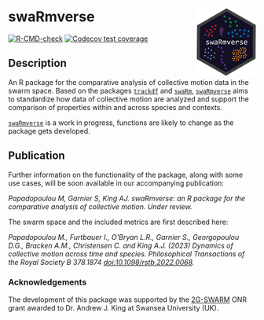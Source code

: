 # swaRmverse  <img src="man/figures/logo.png" align="right" alt="" width="120" />

<!-- badges: start -->
[![R-CMD-check](https://github.com/marinapapa/swaRmverse/actions/workflows/R-CMD-check.yml/badge.svg)](https://github.com/marinapapa/swaRmverse/actions/workflows/R-CMD-check.yml)
[![Codecov test coverage](https://codecov.io/gh/marinapapa/swaRmverse/branch/main/graph/badge.svg)](https://app.codecov.io/gh/marinapapa/swaRmverse?branch=main)

<!-- badges: end -->
## Description 
An R package for the comparative analysis of collective motion data in the swarm space. 
Based on the packages [`trackdf`](https://github.com/swarm-lab/trackdf) and [`swaRm`](https://github.com/swarm-lab/swaRm), [`swaRmverse`](https://github.com/marinapapa/swaRmverse) aims to standardize how data of collective motion are analyzed and support the comparison of properties within and across species and contexts.

[`swaRmverse`](https://github.com/marinapapa/swaRmverse) is a work in progress, functions are likely to change as the package gets developed. 

## Publication

Further information on the functionality of the package, along with some use cases, will be soon available in our accompanying publication: 

_Papadopoulou M, Garnier S, King AJ. swaRmverse: an R package for the comparative analysis of collective motion. Under review._

The swarm space and the included metrics are first described here:  

_Papadopoulou M., Furtbauer I., O'Bryan L.R., Garnier S., Georgopoulou D.G., Bracken A.M., Christensen C. and King A.J. (2023) Dynamics of collective motion across time and species. Philosophical Transactions of the Royal Society B 378.1874 <doi:10.1098/rstb.2022.0068>._

### Acknowledgements
The development of this package was supported by the [2G-SWARM](https://www.shoalgroup.org/2g-swarm) ONR grant awarded to Dr. Andrew J. King at Swansea University (UK).

